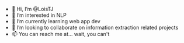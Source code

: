 - 👋 Hi, I’m @LoisTJ
- 👀 I’m interested in NLP
- 🌱 I’m currently learning web app dev
- 💞️ I’m looking to collaborate on information extraction related projects
- 📫 You can reach me at... wait, you can't

<!---
LoisTJ/LoisTJ is a ✨ special ✨ repository because its `README.md` (this file) appears on your GitHub profile.
You can click the Preview link to take a look at your changes.
--->
